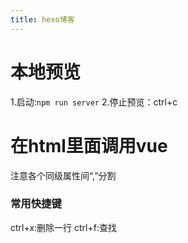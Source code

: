 ```yaml
---
title: hexo博客
---
```


# 本地预览
1.启动:`npm run server`
2.停止预览：ctrl+c

# 在html里面调用vue
<script src="https://cdn.jsdelivr.net/npm/vue@2.6.14/dist/vue.js"></script>
注意各个同级属性间“,”分割

### 常用快捷键
ctrl+x:删除一行
ctrl+f:查找